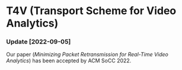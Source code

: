 # T4V (**T**ransport Scheme **for** **V**ideo Analytics)

### Update [2022-09-05]
Our paper (*Minimizing Packet Retransmission for Real-Time Video Analytics*) has been accepted by ACM SoCC 2022.
